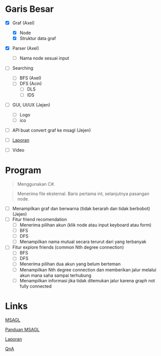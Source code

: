 # Garis Besar
- [x] Graf (Axel)
    - [x] Node
    - [x] Struktur data graf
- [x] Parser (Axel)
    - [ ] Nama node sesuai input
- [ ] Searching
    - [ ] BFS (Axel)
    - [ ] DFS (Acin)
        - [ ] DLS
        - [ ] IDS
- [ ] GUI, UI/UX (Jejen)
    - [ ] Logo
    - [ ] ico
- [ ] API buat convert graf ke msagl (Jejen)
- [ ] [Laporan]((https://docs.google.com/document/d/14Ojfot1W7SoiDuKSaVLB_IAXodXEtLsRiOcxHuGGwLM/edit#))
- [ ] Video


# Program
> Menggunakan C#.

> Menerima file eksternal. Baris pertama int, selanjutnya pasangan node.

- [ ] Menampilkan graf dan berwarna (tidak berarah dan tidak berbobot) (Jejen)
- [ ] Fitur friend recomendation
    - [ ] Menerima pilihan akun (klik node atau input keyboard atau form)
    - [ ] BFS
    - [ ] DFS
    - [ ] Menampilkan nama mutual secara terurut dari yang terbanyak
- [ ] Fitur explore friends (common Nth degree connection)
    - [ ] BFS
    - [ ] DFS
    - [ ] Menerima pilihan dua akun yang belum berteman
    - [ ] Menampilkan Nth degree connection dan memberikan jalur melalui akun mana saha sampai terhubung
    - [ ] Menampilkan informasi jika tidak ditemukan jalur karena graph not fully connected

# Links
[MSAGL](https://github.com/microsoft/automatic-graph-layout)

[Panduan MSAGL](https://docs.google.com/document/d/1XhFSpHU028Gaf7YxkmdbluLkQgVl3MY6gt1t-PL30LA/edit)

[Laporan](https://docs.google.com/document/d/14Ojfot1W7SoiDuKSaVLB_IAXodXEtLsRiOcxHuGGwLM/edit#)

[QnA](https://docs.google.com/spreadsheets/d/1gyG4apGkhMH98TTctDtOQghFQ3BV7wnXLi67M3jNrZg/edit#gid=0)
